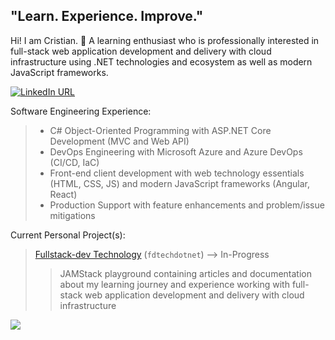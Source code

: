 ## "Learn. Experience. Improve."

Hi! I am Cristian. 👋 A learning enthusiast who is professionally interested in full-stack web application development and delivery with cloud infrastructure using .NET technologies and ecosystem as well as modern JavaScript frameworks.


[![LinkedIn URL](https://img.shields.io/static/v1?color=blue&label=linkedin&logo=linkedin&logoColor=white&style=for-the-badge&message=Connect)](https://www.linkedin.com/in/cristianmayo) 
<!--- 
[![Patreon URL](https://img.shields.io/static/v1?color=blue&label=patreon&logo=patreon&logoColor=white&style=for-the-badge&message=Support)](https://patreon.com/cristianmayo) 
[![Pluralsight Profile](https://img.shields.io/static/v1?color=blue&label=pluralsight&logo=pluralsight&logoColor=white&style=for-the-badge&message=Profile)](https://app.pluralsight.com/profile/xi4nmayo) 
--->


Software Engineering Experience:
>- C# Object-Oriented Programming with ASP.NET Core Development (MVC and Web API)
>- DevOps Engineering with Microsoft Azure and Azure DevOps (CI/CD, IaC)
>- Front-end client development with web technology essentials (HTML, CSS, JS) and modern JavaScript frameworks (Angular, React)
>- Production Support with feature enhancements and problem/issue mitigations


Current Personal Project(s):
> [Fullstack-dev Technology](https://fullstackdev-tech.net) (`fdtechdotnet`) --> In-Progress
>  > JAMStack playground containing articles and documentation about my learning journey and experience working with full-stack web application development and delivery with cloud infrastructure


<a href="https://github.com/LordDashMe/github-contribution-stats/" target="_blank">
  <img src="https://github-contribution-stats.vercel.app/api/?username=cristianmayo" />
</a>
